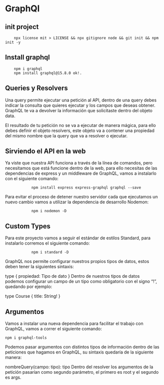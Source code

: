 # GraphQl

## init project

        npx license mit > LICENSE && npx gitignore node && git init && npm init -y

## Install graphql

        npm i graphql
        npm install graphql@15.8.0 ok!.

## Queries y Resolvers

Una query permite ejecutar una petición al API, dentro de una query debes indicar la consulta que quieres ejecutar y los campos que deseas obtener. GraphQL te va a devolver la información que solicitaste dentro del objeto data.

El resultado de tu petición no se va a ejecutar de manera mágica, para ello debes definir el objeto resolvers, este objeto va a contener una propiedad del mismo nombre que la query que va a resolver o ejecutar.

## Sirviendo el API en la web

Ya viste que nuestra API funciona a través de la línea de comandos, pero necesitamos que está funcione dentro de la web, para ello necesitas de las dependencias de express y un middleware de GraphQL, vamos a instalarlo con el siguiente comando:

                npm install express express-graphql graphql --save
                
Para evitar el proceso de detener nuestro servidor cada que ejecutamos un nuevo cambio vamos a utilizar la dependencia de desarrollo Nodemon:

                npm i nodemon -D

## Custom Types

Para este proyecto vamos a seguir el estándar de estilos Standard, para instalarlo corremos el siguiente comando:

                npm i standard -D
                
GraphQL nos permite configurar nuestros propios tipos de datos, estos deben tener la siguientes sintaxis:

type <Nombre del tipo> {
  propiedad: Tipo de dato
}
Dentro de nuestros tipos de datos podemos configurar un campo de un tipo como obligatorio con el signo “!”, quedando por ejemplo:

type Course {
  title: String!
}

## Argumentos

Vamos a instalar una nueva dependencia para facilitar el trabajo con GraphQL, vamos a correr el siguiente comando:

    npm i graphql-tools
Podemos pasar argumentos con distintos tipos de información dentro de las peticiones que hagamos en GraphQL, su sintaxis quedaría de la siguiente manera:

nombreQuery(campo: tipo): tipo
Dentro del resolver los argumentos de la petición pasarían como segundo parámetro, el primero es root y el segundo es args.

